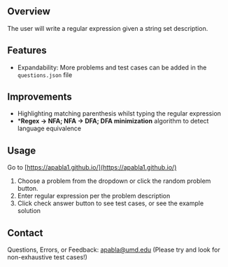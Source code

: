 ## Overview
The user will write a regular expression given a string set description.

## Features
- Expandability: More problems and test cases can be added in the `questions.json` file

## Improvements
- Highlighting matching parenthesis whilst typing the regular expression
- ***Regex -> NFA; NFA -> DFA; DFA minimization** algorithm to detect language equivalence

## Usage
Go to [https://apabla1.github.io/](https://apabla1.github.io/)
1. Choose a problem from the dropdown or click the random problem button.
2. Enter regular expression per the problem description
3. Click check answer button to see test cases, or see the example solution

## Contact
Questions, Errors, or Feedback: apabla@umd.edu
(Please try and look for non-exhaustive test cases!)
